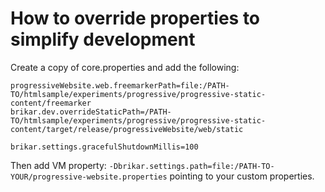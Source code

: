 
# How to override properties to simplify development

Create a copy of core.properties and add the following:

```
progressiveWebsite.web.freemarkerPath=file:/PATH-TO/htmlsample/experiments/progressive/progressive-static-content/freemarker
brikar.dev.overrideStaticPath=/PATH-TO/htmlsample/experiments/progressive/progressive-static-content/target/release/progressiveWebsite/web/static

brikar.settings.gracefulShutdownMillis=100
```

Then add VM property: ``-Dbrikar.settings.path=file:/PATH-TO-YOUR/progressive-website.properties`` pointing to your custom properties.
